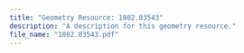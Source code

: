 ```yaml
---
title: "Geometry Resource: 1802.03543"
description: "A description for this geometry resource."
file_name: "1802.03543.pdf"
---
```

